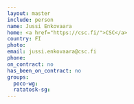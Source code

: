 ```yaml
---
layout: master
include: person
name: Jussi Enkovaara
home: <a href="https://csc.fi/">CSC</a>
country: FI
photo:
email: jussi.enkovaara@csc.fi
phone:
on_contract: no
has_been_on_contract: no
groups:
  poco-wg:
  ratatosk-sg:
---
```

